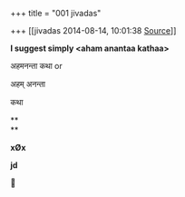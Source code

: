 +++
title = "001 jivadas"

+++
[[jivadas	2014-08-14, 10:01:38 [Source](https://groups.google.com/g/samskrita/c/C6rwhlVZfp4)]]



  

**I suggest simply \<aham anantaa kathaa>**

अहमनन्ता कथा or

  

अहम् अनन्ता

कथा

**  
**

**xØx**

**jd**



